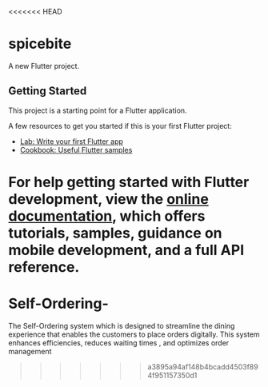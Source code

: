 <<<<<<< HEAD
# spicebite

A new Flutter project.

## Getting Started

This project is a starting point for a Flutter application.

A few resources to get you started if this is your first Flutter project:

- [Lab: Write your first Flutter app](https://docs.flutter.dev/get-started/codelab)
- [Cookbook: Useful Flutter samples](https://docs.flutter.dev/cookbook)

For help getting started with Flutter development, view the
[online documentation](https://docs.flutter.dev/), which offers tutorials,
samples, guidance on mobile development, and a full API reference.
=======
# Self-Ordering-
The Self-Ordering system which is designed  to streamline the dining experience that enables the customers to place orders digitally. This system enhances efficiencies, reduces waiting  times , and optimizes order management 
>>>>>>> a3895a94af148b4bcadd4503f894f951157350d1
